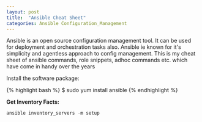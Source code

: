 ```yaml
---
layout: post
title:  "Ansible Cheat Sheet"
categories: Ansible Configuration_Management
---
```


Ansible is an open source configuration management tool. It can be used for deployment and orchestration tasks also. Ansible ie known
for it's simplicity and agentless approach to config management. This is my cheat sheet of ansible commands, role snippets, adhoc commands etc.
which have come in handy over the years

Install the software package:

{% highlight bash %}
$ sudo yum install ansible
{% endhighlight %}


**Get Inventory Facts:**
```javascript
ansible inventory_servers -m setup 
```

[Ansible]: https://www.ansible.com/

